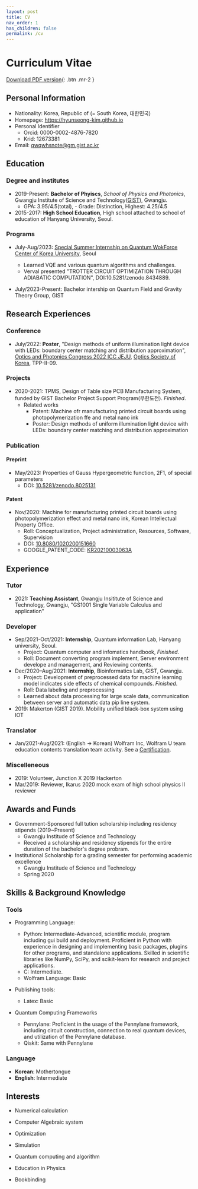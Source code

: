 ```yaml
---
layout: post
title: CV
nav_order: 1
has_children: false
permalink: /cv
---
```


# Curriculum Vitae

[Download PDF version](/docs/cv.pdf){: .btn .mr-2 }

## Personal Information

* Nationality: Korea, Republic of (= South Korea, 대한민국)
* Homepage: https://hyunseong-kim.github.io
* Personal Identifier
  * Orcid: 0000-0002-4876-7820
  * Krid: 12673381
* Email: qwqwhsnote@gm.gist.ac.kr
  
## Education

### Degree and institutes

* 2019-Present: **Bachelor of Phyiscs**, *School of Physics and Photonics*, Gwangju Institute of Science and Technology([GIST](https://www.gist.ac.kr/kr/main.html)), Gwangju.
    * GPA: 3.95/4.5(total),  - Grade: Distinction, Highest: 4.25/4.5 
* 2015-2017: **High School Education**, High school attached to school of education of Hanyang University, Seoul.

### Programs

* July-Aug/2023: [Special Summer Internship on Quantum WokForce Center of Korea University](https://qclab.korea.ac.kr/QCLab/index.php/Variational_Quantum_Algorithms:_Challenge_or_Excuse), Seoul
  * Learned VQE and various quantum algorithms and challenges.
  * Verval presented "TROTTER CIRCUIT OPTIMIZATION THROUGH ADIABATIC COMPUTATION", DOI:10.5281/zenodo.8434889.

* July/2023-Present: Bachelor intership on Quantum Field and Gravity Theory Group, GIST

## Research Experiences

### Conference

* July/2022: **Poster**, "Design methods of uniform illumination light device with LEDs: boundary center matching and distribution approximation", [Optics and Photonics Congress 2022 ICC JEJU](https://www.osk.or.kr/conference/event/index.php?cfrid=34), [Optics Society of Korea](https://www.osk.or.kr/), TPP-II-09.

### Projects

* 2020-2021: TPMS, Design of Table size PCB Manufacturing System, funded by GIST Bachelor Project Support Program(무한도전). *Finished*.
  * Related works
    * Patent: Machine ofr manufacturing printed circuit boards using photopolymerization ffe and metal nano ink
    * Poster: Design methods of uniform illumination light device with LEDs: boundary center matching and distribution approximation

### Publication

#### Preprint

* May/2023: Properties of Gauss Hypergeometric function, 2F1, of special parameters
  * DOI: [10.5281/zenodo.8025131](http://doi.org/10.5281/zenodo.8025131)

#### Patent

* Nov/2020: Machine for manufacturing printed circuit boards using photopolymerization effect and metal nano ink, Korean Intellectual Property Office.
  * Roll: Conceptualization, Project administration, Resources, Software, Supervision
  * DOI: [10.8080/1020200151660](http://doi.org/10.8080/1020200151660)
  * GOOGLE_PATENT_CODE: [KR20210003063A](https://patents.google.com/patent/KR20210003063A)


## Experience

### Tutor

* 2021: **Teaching Assistant**, Gwangju Insititute of Science and Technology, Gwangju, "GS1001 Single Variable Calculus and application"

### Developer

* Sep/2021-Oct/2021: **Internship**, Quantum information Lab, Hanyang university, Seoul.
  * Project: Quantum computer and infomatics handbook, *Finished*.
  * Roll: Document converting program implement, Server environment develope and management, and Reviewing contents.
* Dec/2020–Aug/2021: **Internship**, Bioinformatics Lab, GIST, Gwangju.
  * Project: Development of preprocessed data for machine learning model indicates side effects of chemical compounds. *Finished*.
  * Roll: Data labeling and preprocessing
  * Learned about data processing for large scale data, communication between server and automatic data pip line system.
* 2019: Makerton (GIST 2019). Mobility unified black-box system using IOT

### Translator

* Jan/2021-Aug/2021: (English -> Korean) Wolfram Inc, Wolfram U team education contents translation team activity. See a [Certification](/resources/Wolfram_Translation_Certification.pdf).

### Miscelleneous

* 2019: Volunteer, Junction X 2019 Hackerton
* Mar/2019: Reviewer, Ikarus 2020 mock exam of high school physics II reviewer

## Awards and Funds

* Government-Sponsored full tution scholarship including residency stipends (2019~Present)
  * Gwangju Institude of Science and Technology
  * Received a scholarship and residency stipends for the entire duration of the bachelor's degree probram.
* Institutional Scholarship for a grading semester for performing academic excellence
  * Gwangju Institude of Science and Technology
  * Spring 2020

## Skills & Background Knowledge

###  Tools

* Programming Language:
  * Python: Intermediate-Advanced, scientific module, program including gui build and deployment.
  Proficient in Python with experience in designing and implementing basic packages, plugins for other programs, and standalone applications. Skilled in scientific libraries like NumPy, SciPy, and scikit-learn for research and project applications.
  * C: Intermediate.
  * Wolfram Language: Basic
* Publishing tools:
  * Latex: Basic

* Quantum Computing Frameworks
  * Pennylane: Proficient in the usage of the Pennylane framework, including circuit construction, connection to real quantum devices, and utilization of the Pennylane database.
  * Qiskit: Same with Pennylane

### Language

* **Korean**: Mothertongue
* **English**: Intermediate 

## Interests

* Numerical calculation
* Computer Algebraic system
* Optimization
* Simulation
* Quantum computing and algorithm

* Education in Physics
* Bookbinding



